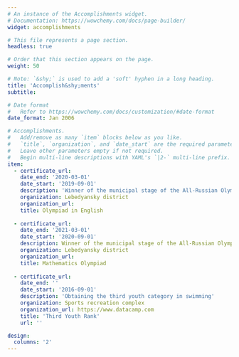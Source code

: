 ```yaml
---
# An instance of the Accomplishments widget.
# Documentation: https://wowchemy.com/docs/page-builder/
widget: accomplishments

# This file represents a page section.
headless: true

# Order that this section appears on the page.
weight: 50

# Note: `&shy;` is used to add a 'soft' hyphen in a long heading.
title: 'Accomplish&shy;ments'
subtitle:

# Date format
#   Refer to https://wowchemy.com/docs/customization/#date-format
date_format: Jan 2006

# Accomplishments.
#   Add/remove as many `item` blocks below as you like.
#   `title`, `organization`, and `date_start` are the required parameters.
#   Leave other parameters empty if not required.
#   Begin multi-line descriptions with YAML's `|2-` multi-line prefix.
item:
  - certificate_url: 
    date_end: '2020-03-01'
    date_start: '2019-09-01'
    description: 'Winner of the municipal stage of the All-Russian Olympiad for schoolchildren in English in 2019'
    organization: Lebedyansky district
    organization_url: 
    title: Olympiad in English
  
  - certificate_url: 
    date_end: '2021-03-01'
    date_start: '2020-09-01'
    description: Winner of the municipal stage of the All-Russian Olympiad for schoolchildren in English in 2020
    organization: Lebedyansky district
    organization_url:
    title: Mathematics Olympiad
    
  - certificate_url: 
    date_end: ''
    date_start: '2016-09-01'
    description: 'Obtaining the third youth category in swimming'
    organization: Sports recreation complex
    organization_url: https://www.datacamp.com
    title: 'Third Youth Rank'
    url: ''

design:
  columns: '2'
---
```


